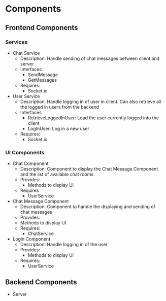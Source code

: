 # Components

## Frontend Components

### Services

- Chat Service
  - Description: Handle sending of chat messages between client and server
  - Interfaces:
    - SendMessage
    - GetMessages
  - Requires:
    - Socket.io
- User Service
  - Description: Handle logging in of user in client. Can also retrieve all the logged in users from the backend
  - Interfaces
    - RetrieveLoggedInUser: Load the user currently logged into the client
    - LogInUser: Log in a new user
  - Requires:
    - Socket.io

### UI Components

- Chat Component
  - Description: Component to display the Chat Message Component and the list of available chat rooms
  - Provides:
    - Methods to display UI
  - Requires
    - UserService
- Chat Message Component
  - Description: Component to handle the displaying and sending of chat messages
  - Provides:
  - Methods to display UI
  - Requires:
    - ChatService
- Login Component
  - Description: Handle logging in of the user
  - Provides:
    - Methods to display UI
  - Requires:
    - UserService

## Backend Components

- Server
